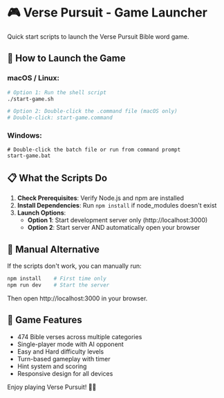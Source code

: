 # 🎮 Verse Pursuit - Game Launcher

Quick start scripts to launch the Verse Pursuit Bible word game.

## 🚀 How to Launch the Game

### macOS / Linux:
```bash
# Option 1: Run the shell script
./start-game.sh

# Option 2: Double-click the .command file (macOS only)
# Double-click: start-game.command
```

### Windows:
```batch
# Double-click the batch file or run from command prompt
start-game.bat
```

## 📋 What the Scripts Do

1. **Check Prerequisites**: Verify Node.js and npm are installed
2. **Install Dependencies**: Run `npm install` if node_modules doesn't exist
3. **Launch Options**:
   - **Option 1**: Start development server only (http://localhost:3000)
   - **Option 2**: Start server AND automatically open your browser

## 🔧 Manual Alternative

If the scripts don't work, you can manually run:
```bash
npm install    # First time only
npm run dev    # Start the server
```

Then open http://localhost:3000 in your browser.

## 🎯 Game Features

- 474 Bible verses across multiple categories
- Single-player mode with AI opponent
- Easy and Hard difficulty levels
- Turn-based gameplay with timer
- Hint system and scoring
- Responsive design for all devices

Enjoy playing Verse Pursuit! 📖✨